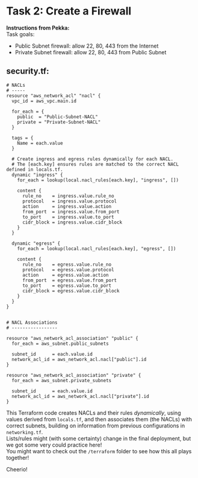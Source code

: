 # Task 2: Create a Firewall

**Instructions from Pekka:**   
Task goals:  
- Public Subnet firewall: allow 22, 80, 443 from the Internet
- Private Subnet firewall: allow 22, 80, 443 from Public Subnet   

## security.tf:
```
# NACLs
# -----
resource "aws_network_acl" "nacl" {
  vpc_id = aws_vpc.main.id

  for_each = {
    public  = "Public-Subnet-NACL"
    private = "Private-Subnet-NACL"
  }

  tags = {
    Name = each.value
  }

  # Create ingress and egress rules dynamically for each NACL.
  # The [each.key] ensures rules are matched to the correct NACL defined in locals.tf.
  dynamic "ingress" {
    for_each = lookup(local.nacl_rules[each.key], "ingress", [])

    content {
      rule_no    = ingress.value.rule_no
      protocol   = ingress.value.protocol
      action     = ingress.value.action
      from_port  = ingress.value.from_port
      to_port    = ingress.value.to_port
      cidr_block = ingress.value.cidr_block
    }
  }

  dynamic "egress" {
    for_each = lookup(local.nacl_rules[each.key], "egress", [])

    content {
      rule_no    = egress.value.rule_no
      protocol   = egress.value.protocol
      action     = egress.value.action
      from_port  = egress.value.from_port
      to_port    = egress.value.to_port
      cidr_block = egress.value.cidr_block
    }
  }
}


# NACL Associations
# -----------------

resource "aws_network_acl_association" "public" {
  for_each = aws_subnet.public_subnets

  subnet_id      = each.value.id
  network_acl_id = aws_network_acl.nacl["public"].id
}

resource "aws_network_acl_association" "private" {
  for_each = aws_subnet.private_subnets

  subnet_id      = each.value.id
  network_acl_id = aws_network_acl.nacl["private"].id
}
```
This Terraform code creates NACLs and their rules *dynamically*, using values derived from `locals.tf`, and then associates them (the NACLs) with correct subnets, building on information from previous configurations in `networking.tf`.  
Lists/rules might (with some certainty) change in the final deployment, but we got some very could practice here!  
You might want to check out the `/terraform` folder to see how this all plays together!  

Cheerio!
